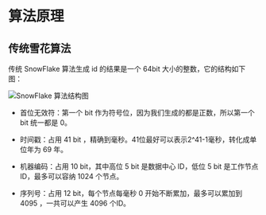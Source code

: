 # 算法原理

## 传统雪花算法

  传统 SnowFlake 算法生成 id 的结果是一个 64bit 大小的整数，它的结构如下图：

![SnowFlake 算法结构图](figures/structure.jpg)

- 首位无效符：第一个 bit 作为符号位，因为我们生成的都是正数，所以第一个 bit 统一都是 0。

- 时间戳：占用 41 bit ，精确到毫秒。41位最好可以表示2^41-1毫秒，转化成单位年为 69 年。

- 机器编码：占用 10 bit，其中高位 5 bit 是数据中心 ID，低位 5 bit 是工作节点 ID，最多可以容纳 1024 个节点。

- 序列号：占用 12 bit，每个节点每毫秒 0 开始不断累加，最多可以累加到 4095 ，一共可以产生 4096 个ID。
